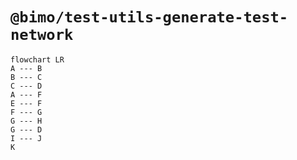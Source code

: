 # `@bimo/test-utils-generate-test-network`

```mermaid
flowchart LR
A --- B
B --- C
C --- D
A --- F
E --- F
F --- G
G --- H
G --- D
I --- J
K
```
